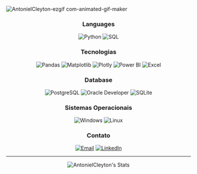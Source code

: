 ![AntonielCleyton-ezgif com-animated-gif-maker](https://github.com/AntonielCleyton/AntonielCleyton/assets/63554417/8a3f7e57-51c8-4a8d-b4d5-e06d6311a18a)

<div align="center">

### Languages

![Python](https://img.shields.io/badge/-Python-000?&logo=Python)
![SQL](https://img.shields.io/badge/-SQL-000?&logo=MySQL)

### Tecnologias

![Pandas](https://img.shields.io/badge/-Pandas-000?&logo=Pandas)
![Matplotlib](https://img.shields.io/badge/-Matplotlib-000?&logo=target)
![Plotly](https://img.shields.io/badge/-Plotly-000?&logo=Plotly)
![Power BI](https://img.shields.io/badge/-Power_BI-000?&logo=Power-BI)
![Excel](https://img.shields.io/badge/-Excel-000?&logo=Microsoft-Excel)

### Database

![PostgreSQL](https://img.shields.io/badge/-PostgreSQL-000?&logo=PostgreSQL)
![Oracle Developer](https://img.shields.io/badge/-Oracle_Developer-000?&logo=Oracle)
![SQLite](https://img.shields.io/badge/-SQLite-000?&logo=SQLite)

### Sistemas Operacionais

![Windows](https://img.shields.io/badge/-Windows-000?&logo=Windows)
![Linux](https://img.shields.io/badge/-Linux-000?&logo=Linux)

### Contato

[![Email](https://img.shields.io/badge/-Email-000?&logo=Gmail)](mailto:antonielcbs@gmail.com)
[![LinkedIn](https://img.shields.io/badge/-LinkedIn-000?&logo=LinkedIn)](https://www.linkedin.com/in/antonielcleyton/)

</div>


<!DOCTYPE html><html lang="pt-br"><head><meta charset="UTF-8"><meta name="viewport" content="width=device-width, initial-scale=1.0"></head><body><div id="chat-container"><div class="message"><p></p></div><hr><div class="message"><p></p></div></div></body></html>

<div align="center">

![AntonielCleyton's Stats](https://github-readme-stats.vercel.app/api?username=AntonielCleyton&theme=dark&show_icons=true&hide_border=true&count_private=true)

</div>



